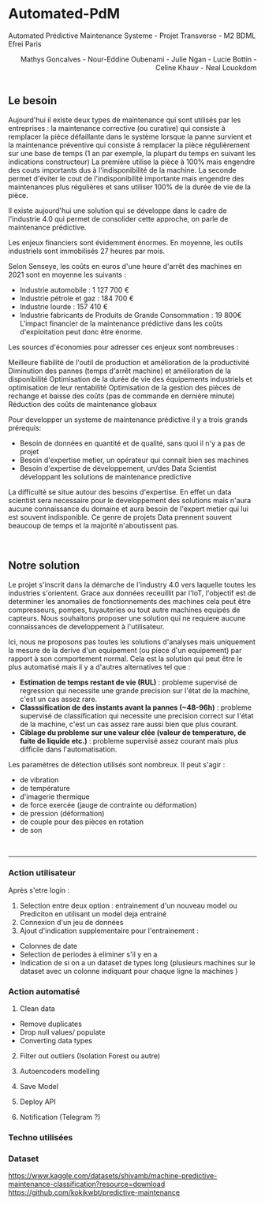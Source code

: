 # Automated-PdM
Automated Prédictive Maintenance Systeme - Projet Transverse - M2 BDML Efrei Paris

<div style="text-align: right"> Mathys Goncalves - Nour-Eddine Oubenami - Julie Ngan - Lucie Bottin - Celine Khauv - Neal Louokdom</div>
</br>

## Le besoin

Aujourd'hui il existe deux types de maintenance qui sont utilisés par les entreprises : la maintenance corrective (ou curative) qui consiste à remplacer la pièce défaillante dans le système lorsque la panne survient et la maintenance préventive qui consiste à remplacer la pièce régulièrement sur une base de temps (1 an par exemple, la plupart du temps en suivant les indications constructeur)
La première utilise la pièce à 100% mais engendre des couts importants dus à l'indisponibilité de la machine. La seconde permet d'éviter le cout de l'indisponibilité importante mais engendre des maintenances plus régulières et sans utiliser 100% de la durée de vie de la pièce.

Il existe aujourd'hui une solution qui se développe dans le cadre de l'industrie 4.0 qui permet de consolider cette approche, on parle de maintenance prédictive.

Les enjeux financiers sont évidemment énormes. En moyenne, les outils industriels sont immobilisés 27 heures par mois. 

Selon Senseye, les coûts en euros d'une heure d'arrêt des machines en 2021 sont en moyenne les suivants : 

- Industrie automobile : 1 127 700 €
- Industrie pétrole et gaz : 184 700 €
- Industrie lourde : 157 410 €
- Industrie fabricants de Produits de Grande Consommation : 19 800€
L'impact financier de la maintenance prédictive dans les coûts d'exploitation peut donc être énorme.

Les sources d'économies pour adresser ces enjeux sont nombreuses : 

Meilleure fiabilité de l'outil de production et amélioration de la productivité
Diminution des pannes (temps d'arrêt machine) et amélioration de la disponibilité
Optimisation de la durée de vie des équipements industriels et optimisation de leur rentabilité
Optimisation de la gestion des pièces de rechange et baisse des coûts (pas de commande en dernière minute)
Réduction des coûts de maintenance globaux

Pour developper un systeme de maintenance prédictive il y a trois grands prérequis:
- Besoin de données en quantité et de qualité, sans quoi il n'y a pas de projet
- Besoin d'expertise metier, un opérateur qui connait bien ses machines 
- Besoin d'expertise de développement, un/des Data Scientist développant les solutions de maintenance predictive

La difficulté se situe autour des besoins d'expertise. En effet un data scientist sera necessaire pour le developpement des solutions mais n'aura aucune connaissance du domaine et aura besoin de l'expert metier qui lui est souvent indisponible. Ce genre de projets Data prennent souvent beaucoup de temps et la majorité n'aboutissent pas.

</br>

## Notre solution 
 
 Le projet s'inscrit dans la démarche de l'industry 4.0 vers laquelle toutes les industries s'orientent. 
 Grace aux données receuillit par l'IoT, l'objectif est de determiner les anomalies de fonctionnements des machines cela peut être compresseurs, pompes, tuyauteries ou tout autre machines equipés de capteurs. Nous souhaitons proposer une solution qui ne requiere aucune connaissances de developpement à l'utilisateur.

 Ici, nous ne proposons pas toutes les solutions d'analyses mais uniquement la mesure de la derive d'un equipement (ou piece d'un equipement) par rapport à son comportement normal. Cela est la solution qui peut être le plus automatisé mais il y a d'autres alternatives tel que : 
 - **Estimation de temps restant de vie (RUL)** : probleme supervisé de regression qui necessite une grande precision sur l'état de la machine, c'est un cas assez rare.
 - **Classsification de des instants avant la pannes (~48-96h)** : probleme supervisé de classification qui necessite une precision correct sur l'état de la machine, c'est un cas assez rare aussi bien que plus courant.
 - **Ciblage du probleme sur une valeur clée (valeur de temperature, de fuite de liquide etc.)** : probleme supervisé assez courant mais plus difficile dans l'automatisation. 

 Les paramètres de détection utilisés sont nombreux. Il peut s'agir :
- de vibration
- de température
- d'imagerie thermique
- de force exercée (jauge de contrainte ou déformation)
- de pression (déformation) 
- de couple pour des pièces en rotation
- de son

</br>

  ********

### Action utilisateur

Après s'etre login : 

1) Selection entre deux option : entrainement d'un nouveau model ou Prediciton en utilisant un model deja entrainé
2) Connexion d'un jeu de données 
3) Ajout d'indication supplementaire pour l'entrainement :
- Colonnes de date
- Selection de periodes à eliminer s'il y en a
- Indication de si on a un dataset de types long (plusieurs machines sur le dataset avec un colonne indiquant pour chaque ligne la machines )

### Action automatisé

1) Clean data
- Remove duplicates
- Drop null values/ populate
- Converting data types 

2) Filter out outliers (Isolation Forest ou autre)

3) Autoencoders modelling

4) Save Model

5) Deploy API

6) Notification (Telegram ?)

### Techno utilisées

### Dataset 

https://www.kaggle.com/datasets/shivamb/machine-predictive-maintenance-classification?resource=download
https://github.com/kokikwbt/predictive-maintenance
